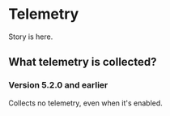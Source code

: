 # Telemetry

Story is here.

## What telemetry is collected?

### Version 5.2.0 and earlier

Collects no telemetry, even when it's enabled.

